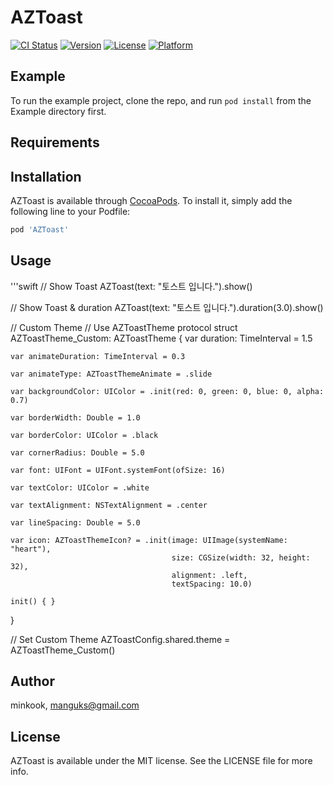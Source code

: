 # AZToast

[![CI Status](https://img.shields.io/travis/minkook/AZToast.svg?style=flat)](https://travis-ci.org/minkook/AZToast)
[![Version](https://img.shields.io/cocoapods/v/AZToast.svg?style=flat)](https://cocoapods.org/pods/AZToast)
[![License](https://img.shields.io/cocoapods/l/AZToast.svg?style=flat)](https://cocoapods.org/pods/AZToast)
[![Platform](https://img.shields.io/cocoapods/p/AZToast.svg?style=flat)](https://cocoapods.org/pods/AZToast)

## Example

To run the example project, clone the repo, and run `pod install` from the Example directory first.

## Requirements

## Installation

AZToast is available through [CocoaPods](https://cocoapods.org). To install
it, simply add the following line to your Podfile:

```ruby
pod 'AZToast'
```

## Usage

'''swift
// Show Toast
AZToast(text: "토스트 입니다.").show()

// Show Toast & duration
AZToast(text: "토스트 입니다.").duration(3.0).show()

// Custom Theme
// Use AZToastTheme protocol
struct AZToastTheme_Custom: AZToastTheme {
    var duration: TimeInterval = 1.5
    
    var animateDuration: TimeInterval = 0.3
    
    var animateType: AZToastThemeAnimate = .slide
    
    var backgroundColor: UIColor = .init(red: 0, green: 0, blue: 0, alpha: 0.7)
    
    var borderWidth: Double = 1.0
    
    var borderColor: UIColor = .black
    
    var cornerRadius: Double = 5.0
    
    var font: UIFont = UIFont.systemFont(ofSize: 16)
    
    var textColor: UIColor = .white
    
    var textAlignment: NSTextAlignment = .center
    
    var lineSpacing: Double = 5.0
    
    var icon: AZToastThemeIcon? = .init(image: UIImage(systemName: "heart"),
                                        size: CGSize(width: 32, height: 32),
                                        alignment: .left,
                                        textSpacing: 10.0)
    
    init() { }
}

// Set Custom Theme
AZToastConfig.shared.theme = AZToastTheme_Custom()

## Author

minkook, manguks@gmail.com

## License

AZToast is available under the MIT license. See the LICENSE file for more info.
